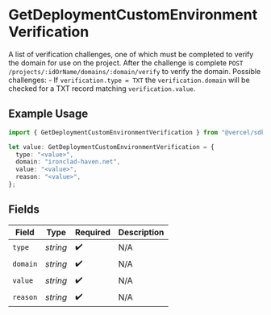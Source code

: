 # GetDeploymentCustomEnvironmentVerification

A list of verification challenges, one of which must be completed to verify the domain for use on the project. After the challenge is complete `POST /projects/:idOrName/domains/:domain/verify` to verify the domain. Possible challenges: - If `verification.type = TXT` the `verification.domain` will be checked for a TXT record matching `verification.value`.

## Example Usage

```typescript
import { GetDeploymentCustomEnvironmentVerification } from "@vercel/sdk/models/operations";

let value: GetDeploymentCustomEnvironmentVerification = {
  type: "<value>",
  domain: "ironclad-haven.net",
  value: "<value>",
  reason: "<value>",
};
```

## Fields

| Field              | Type               | Required           | Description        |
| ------------------ | ------------------ | ------------------ | ------------------ |
| `type`             | *string*           | :heavy_check_mark: | N/A                |
| `domain`           | *string*           | :heavy_check_mark: | N/A                |
| `value`            | *string*           | :heavy_check_mark: | N/A                |
| `reason`           | *string*           | :heavy_check_mark: | N/A                |